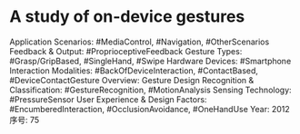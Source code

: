 # A study of on-device gestures

Application Scenarios: #MediaControl, #Navigation, #OtherScenarios
Feedback & Output: #ProprioceptiveFeedback
Gesture Types: #Grasp/GripBased, #SingleHand, #Swipe
Hardware Devices: #Smartphone
Interaction Modalities: #BackOfDeviceInteraction, #ContactBased, #DeviceContactGesture
Overview: Gesture Design
Recognition & Classification: #GestureRecognition, #MotionAnalysis
Sensing Technology: #PressureSensor
User Experience & Design Factors: #EncumberedInteraction, #OcclusionAvoidance, #OneHandUse
Year: 2012
序号: 75